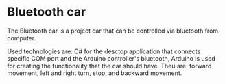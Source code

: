# Bluetooth car

The Bluetooth car  is a project car that can be controlled via bluetooth from computer.

Used technologies are: C# for the desctop application that connects specific COM port and the Arduino controller's bluetooth, 
  Arduino is used for creating the functionality that the car should have. Theu are: forward movement, left and right turn, stop, and backward movement.
